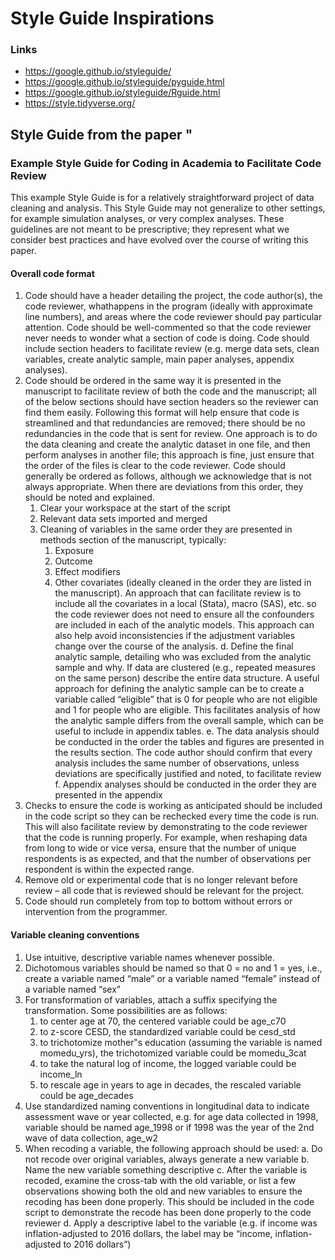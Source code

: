 # Style Guide Inspirations

### Links

* https://google.github.io/styleguide/
* https://google.github.io/styleguide/pyguide.html
* https://google.github.io/styleguide/Rguide.html
* https://style.tidyverse.org/


## Style Guide from the paper "

### Example Style Guide for Coding in Academia to Facilitate Code Review
This example Style Guide is for a relatively straightforward project of data cleaning and analysis. This
Style Guide may not generalize to other settings, for example simulation analyses, or very complex
analyses. These guidelines are not meant to be prescriptive; they represent what we consider best
practices and have evolved over the course of writing this paper.

#### Overall code format

1. Code should have a header detailing the project, the code author(s), the code reviewer, whathappens in the program (ideally with approximate line numbers), and areas where the code reviewer should pay particular attention. Code should be well-commented so that the code reviewer never needs to wonder what a section of code is doing. Code should include section headers to facilitate review (e.g. merge data sets, clean variables, create analytic sample, main paper analyses, appendix analyses).
2. Code should be ordered in the same way it is presented in the manuscript to facilitate review of both the code and the manuscript; all of the below sections should have section headers so the reviewer can find them easily. Following this format will help ensure that code is streamlined and that redundancies are removed; there should be no redundancies in the code that is sent for review. One approach is to do the data cleaning and create the analytic dataset in one file, and then perform analyses in another file; this approach is fine, just ensure that the order of the files is clear to the code reviewer. Code should generally be ordered as follows, although we acknowledge that is not always appropriate. When there are deviations from this order, they should be noted and explained.
    1. Clear your workspace at the start of the script
    2. Relevant data sets imported and merged
    3. Cleaning of variables in the same order they are presented in methods section of the manuscript, typically:
        1. Exposure
        2. Outcome
        3. Effect modifiers
        4. Other covariates (ideally cleaned in the order they are listed in the manuscript). An approach that can facilitate review is to include all the covariates in a local (Stata), macro (SAS), etc. so the code reviewer does not need to ensure all the confounders are included in each of the analytic models. This approach can also help avoid inconsistencies if the adjustment variables change over the course of the analysis. 
    d. Define the final analytic sample, detailing who was excluded from the analytic sample and why. If data are clustered (e.g., repeated measures on the same person) describe the entire data structure. A useful approach for defining the analytic sample can be to create a variable called “eligible” that is 0 for people who are not eligible and 1 for people who are eligible. This facilitates analysis of how the analytic sample differs from the overall sample, which can be useful to include in appendix tables. 
    e. The data analysis should be conducted in the order the tables and figures are presented in the results section. The code author should confirm that every analysis includes the same number of observations, unless deviations are specifically justified and noted, to facilitate review
    f. Appendix analyses should be conducted in the order they are presented in the appendix
3. Checks to ensure the code is working as anticipated should be included in the code script so they can be rechecked every time the code is run. This will also facilitate review by demonstrating to the code reviewer that the code is running properly. For example, when reshaping data from long to wide or vice versa, ensure that the number of unique respondents is as expected, and that the number of observations per respondent is within the expected range.
4. Remove old or experimental code that is no longer relevant before review – all code that is reviewed should be relevant for the project.
5. Code should run completely from top to bottom without errors or intervention from the programmer.


#### Variable cleaning conventions

1. Use intuitive, descriptive variable names whenever possible.
2. Dichotomous variables should be named so that 0 = no and 1 = yes, i.e., create a variable named “male” or a variable named “female” instead of a variable named “sex”
3. For transformation of variables, attach a suffix specifying the transformation. Some possibilities are as follows:
     1. to center age at 70, the centered variable could be age_c70
     2. to z-score CESD, the standardized variable could be cesd_std
     3. to trichotomize mother‟s education (assuming the variable is named momedu_yrs), the trichotomized variable could be momedu_3cat
     4. to take the natural log of income, the logged variable could be income_ln
     5. to rescale age in years to age in decades, the rescaled variable could be age_decades
4. Use standardized naming conventions in longitudinal data to indicate assessment wave or year collected, e.g. for age data collected in 1998, variable should be named age_1998 or if 1998 was the year of the 2nd wave of data collection, age_w2
5. When recoding a variable, the following approach should be used:
    a. Do not recode over original variables, always generate a new variable
    b. Name the new variable something descriptive
    c. After the variable is recoded, examine the cross-tab with the old variable, or list a few observations showing both the old and new variables to ensure the recoding has been done properly. This should be included in the code script to demonstrate the recode has been done properly to the code reviewer
    d. Apply a descriptive label to the variable (e.g. if income was inflation-adjusted to 2016 dollars, the label may be “income, inflation-adjusted to 2016 dollars”)

